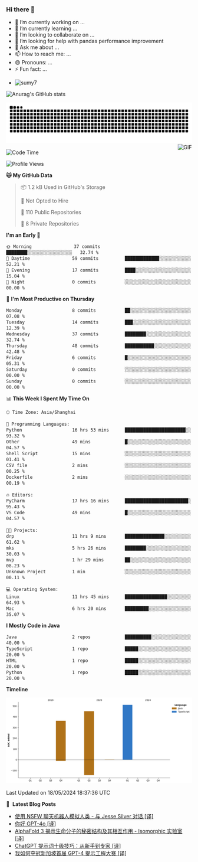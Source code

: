 ### Hi there 👋
<!--
**alloevil/alloevil** is a ✨ _special_ ✨ repository because its `README.md` (this file) appears on your GitHub profile.

Here are some ideas to get you started:

- 🔭 I’m currently working on ...
- 🌱 I’m currently learning ...
- 👯 I’m looking to collaborate on ...
- 🤔 I’m looking for help with ...
- 💬 Ask me about ...
- 📫 How to reach me: ...
- 😄 Pronouns: ...
- ⚡ Fun fact: ...
-->

- 🔭 I’m currently working on ...
- 🌱 I’m currently learning ...
- 👯 I’m looking to collaborate on ...
- 🤔 I’m looking for help with pandas performance improvement
- 💬 Ask me about ...
- 📫 How to reach me: ...
- 😄 Pronouns: ...
- ⚡ Fun fact: ...
  
+ ![sumy7](https://komarev.com/ghpvc/?username=alloevil)

![Anurag's GitHub stats](https://github-readme-stats.vercel.app/api?username=alloevil&show_icons=true&bg_color=00000000)

<picture align="center">
  <source media="(prefers-color-scheme: dark)" srcset="https://github.com/alloevil/alloevil/blob/output/github-contribution-grid-snake.svg">
  <source media="(prefers-color-scheme: dark)" srcset="https://github.com/alloevil/alloevil/blob/output/github-contribution-grid-snake.svg">
  <img alt="github contribution grid snake animation" src="https://github.com/alloevil/alloevil/blob/output/github-contribution-grid-snake.svg">
</picture>

<img align="right" alt="GIF" src="https://raw.githubusercontent.com/JoeyBling/JoeyBling/master/pic/pusheencode.gif" />

<!--START_SECTION:waka-->
![Code Time](http://img.shields.io/badge/Code%20Time-2%2C237%20hrs%208%20mins-blue)

![Profile Views](http://img.shields.io/badge/Profile%20Views-0-blue)

**🐱 My GitHub Data** 

> 📦 1.2 kB Used in GitHub's Storage 
 > 
> 🚫 Not Opted to Hire
 > 
> 📜 110 Public Repositories 
 > 
> 🔑 8 Private Repositories 
 > 
**I'm an Early 🐤** 

```text
🌞 Morning                37 commits          ████████░░░░░░░░░░░░░░░░░   32.74 % 
🌆 Daytime                59 commits          █████████████░░░░░░░░░░░░   52.21 % 
🌃 Evening                17 commits          ████░░░░░░░░░░░░░░░░░░░░░   15.04 % 
🌙 Night                  0 commits           ░░░░░░░░░░░░░░░░░░░░░░░░░   00.00 % 
```
📅 **I'm Most Productive on Thursday** 

```text
Monday                   8 commits           ██░░░░░░░░░░░░░░░░░░░░░░░   07.08 % 
Tuesday                  14 commits          ███░░░░░░░░░░░░░░░░░░░░░░   12.39 % 
Wednesday                37 commits          ████████░░░░░░░░░░░░░░░░░   32.74 % 
Thursday                 48 commits          ███████████░░░░░░░░░░░░░░   42.48 % 
Friday                   6 commits           █░░░░░░░░░░░░░░░░░░░░░░░░   05.31 % 
Saturday                 0 commits           ░░░░░░░░░░░░░░░░░░░░░░░░░   00.00 % 
Sunday                   0 commits           ░░░░░░░░░░░░░░░░░░░░░░░░░   00.00 % 
```


📊 **This Week I Spent My Time On** 

```text
🕑︎ Time Zone: Asia/Shanghai

💬 Programming Languages: 
Python                   16 hrs 53 mins      ███████████████████████░░   93.32 % 
Other                    49 mins             █░░░░░░░░░░░░░░░░░░░░░░░░   04.57 % 
Shell Script             15 mins             ░░░░░░░░░░░░░░░░░░░░░░░░░   01.41 % 
CSV file                 2 mins              ░░░░░░░░░░░░░░░░░░░░░░░░░   00.25 % 
Dockerfile               2 mins              ░░░░░░░░░░░░░░░░░░░░░░░░░   00.19 % 

🔥 Editors: 
PyCharm                  17 hrs 16 mins      ████████████████████████░   95.43 % 
VS Code                  49 mins             █░░░░░░░░░░░░░░░░░░░░░░░░   04.57 % 

🐱‍💻 Projects: 
drp                      11 hrs 9 mins       ███████████████░░░░░░░░░░   61.62 % 
mks                      5 hrs 26 mins       ████████░░░░░░░░░░░░░░░░░   30.03 % 
mvp                      1 hr 29 mins        ██░░░░░░░░░░░░░░░░░░░░░░░   08.23 % 
Unknown Project          1 min               ░░░░░░░░░░░░░░░░░░░░░░░░░   00.11 % 

💻 Operating System: 
Linux                    11 hrs 45 mins      ████████████████░░░░░░░░░   64.93 % 
Mac                      6 hrs 20 mins       █████████░░░░░░░░░░░░░░░░   35.07 % 
```

**I Mostly Code in Java** 

```text
Java                     2 repos             ██████████░░░░░░░░░░░░░░░   40.00 % 
TypeScript               1 repo              █████░░░░░░░░░░░░░░░░░░░░   20.00 % 
HTML                     1 repo              █████░░░░░░░░░░░░░░░░░░░░   20.00 % 
Python                   1 repo              █████░░░░░░░░░░░░░░░░░░░░   20.00 % 
```



**Timeline**

![Lines of Code chart](https://raw.githubusercontent.com/alloevil/alloevil/main/assets/bar_graph.png)


 Last Updated on 18/05/2024 18:37:36 UTC
<!--END_SECTION:waka-->

📕 &nbsp;**Latest Blog Posts**
<!-- BLOG-POST-LIST:START -->
- [使用 NSFW 聊天机器人模拟人类 - 与 Jesse Silver 对话 [译]](https://baoyu.io/translations/llm/nsfw-chatbots)
- [你好 GPT-4o [译]](https://baoyu.io/translations/openai/hello-gpt-4o)
- [AlphaFold 3 揭示生命分子的秘密结构及其相互作用 - Isomorphic 实验室 [译]](https://baoyu.io/translations/google/alphafold-3-predicts-the-structure-and-interactions-of-all-of-lifes-molecules)
- [ChatGPT 提示词十级技巧：从新手到专家 [译]](https://baoyu.io/translations/transcript/10-levels-of-chatgpt-prompting-beginner-to-award-winning)
- [我如何夺冠新加坡首届 GPT-4 提示工程大赛 [译]](https://baoyu.io/translations/prompt-engineering/how-i-won-singapores-gpt-4-prompt-engineering-competition)
<!-- BLOG-POST-LIST:END -->
